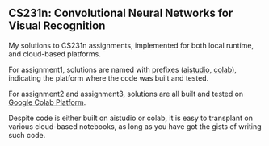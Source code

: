 ## CS231n: Convolutional Neural Networks for Visual Recognition



My solutions to CS231n assignments, implemented for both local runtime, and cloud-based platforms.



For assignment1, solutions are named with prefixes ([aistudio](https://aistudio.baidu.com), [colab](https://colab.research.google.com)), indicating the platform where the code was built and tested.

For assignment2 and assignment3, solutions are all built and tested on [Google Colab Platform](https://colab.research.google.com). 



Despite code is either built on aistudio or colab, it is easy to transplant on various cloud-based notebooks, as long as you have got the gists of writing such code.

